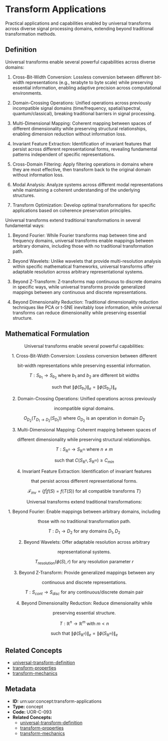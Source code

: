 # Transform Applications

Practical applications and capabilities enabled by universal transforms across diverse signal processing domains, extending beyond traditional transformation methods.

## Definition

Universal transforms enable several powerful capabilities across diverse domains:

1. Cross-Bit-Width Conversion: Lossless conversion between different bit-width representations (e.g., terabyte to byte scale) while preserving essential information, enabling adaptive precision across computational environments.

2. Domain-Crossing Operations: Unified operations across previously incompatible signal domains (time/frequency, spatial/spectral, quantum/classical), breaking traditional barriers in signal processing.

3. Multi-Dimensional Mapping: Coherent mapping between spaces of different dimensionality while preserving structural relationships, enabling dimension reduction without information loss.

4. Invariant Feature Extraction: Identification of invariant features that persist across different representational forms, revealing fundamental patterns independent of specific representations.

5. Cross-Domain Filtering: Apply filtering operations in domains where they are most effective, then transform back to the original domain without information loss.

6. Modal Analysis: Analyze systems across different modal representations while maintaining a coherent understanding of the underlying structures.

7. Transform Optimization: Develop optimal transformations for specific applications based on coherence preservation principles.

Universal transforms extend traditional transformations in several fundamental ways:

1. Beyond Fourier: While Fourier transforms map between time and frequency domains, universal transforms enable mappings between arbitrary domains, including those with no traditional transformation path.

2. Beyond Wavelets: Unlike wavelets that provide multi-resolution analysis within specific mathematical frameworks, universal transforms offer adaptable resolution across arbitrary representational systems.

3. Beyond Z-Transform: Z-transforms map continuous to discrete domains in specific ways, while universal transforms provide generalized mappings between any continuous and discrete representations.

4. Beyond Dimensionality Reduction: Traditional dimensionality reduction techniques like PCA or t-SNE inevitably lose information, while universal transforms can reduce dimensionality while preserving essential structure.

## Mathematical Formulation

$$
\text{Universal transforms enable several powerful capabilities:}
$$

$$
\text{1. Cross-Bit-Width Conversion: Lossless conversion between different}
$$

$$
\text{   bit-width representations while preserving essential information.}
$$

$$
T: S_{b_1} \to S_{b_2} \text{ where } b_1 \text{ and } b_2 \text{ are different bit widths}
$$

$$
\text{   such that } \|\phi(S_{b_1})\|_e = \|\phi(S_{b_2})\|_e
$$

$$
\text{2. Domain-Crossing Operations: Unified operations across previously}
$$

$$
\text{   incompatible signal domains.}
$$

$$
O_{D_2}(T_{D_1 \to D_2}(S_{D_1})) \text{ where } O_{D_2} \text{ is an operation in domain } D_2
$$

$$
\text{3. Multi-Dimensional Mapping: Coherent mapping between spaces of}
$$

$$
\text{   different dimensionality while preserving structural relationships.}
$$

$$
T: S_{\mathbb{R}^n} \to S_{\mathbb{R}^m} \text{ where } n \neq m
$$

$$
\text{   such that } C(S_{\mathbb{R}^n}, S_{\mathbb{R}^m}) \geq C_{min}
$$

$$
\text{4. Invariant Feature Extraction: Identification of invariant features}
$$

$$
\text{   that persist across different representational forms.}
$$

$$
\mathcal{F}_{inv} = \{f | f(S) = f(T(S)) \text{ for all compatible transforms } T\}
$$

$$
\text{Universal transforms extend traditional transformations:}
$$

$$
\text{1. Beyond Fourier: Enable mappings between arbitrary domains, including}
$$

$$
\text{   those with no traditional transformation path.}
$$

$$
T: D_1 \to D_2 \text{ for any domains } D_1, D_2
$$

$$
\text{2. Beyond Wavelets: Offer adaptable resolution across arbitrary}
$$

$$
\text{   representational systems.}
$$

$$
T_{\text{resolution}}(\phi(S), r) \text{ for any resolution parameter } r
$$

$$
\text{3. Beyond Z-Transform: Provide generalized mappings between any}
$$

$$
\text{   continuous and discrete representations.}
$$

$$
T: S_{cont} \to S_{disc} \text{ for any continuous/discrete domain pair}
$$

$$
\text{4. Beyond Dimensionality Reduction: Reduce dimensionality while}
$$

$$
\text{   preserving essential structure.}
$$

$$
T: \mathbb{R}^n \to \mathbb{R}^m \text{ with } m < n
$$

$$
\text{   such that } \|\phi(S_{\mathbb{R}^n})\|_e = \|\phi(S_{\mathbb{R}^m})\|_e
$$

## Related Concepts

- [universal-transform-definition](./universal-transform-definition.md)
- [transform-properties](./transform-properties.md)
- [transform-mechanics](./transform-mechanics.md)

## Metadata

- **ID:** urn:uor:concept:transform-applications
- **Type:** concept
- **Code:** UOR-C-093
- **Related Concepts:**
  - [universal-transform-definition](./universal-transform-definition.md)
  - [transform-properties](./transform-properties.md)
  - [transform-mechanics](./transform-mechanics.md)

